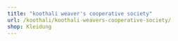 ```yaml
---
title: "koothali weaver's cooperative society"
url: /koothali/koothali-weavers-cooperative-society/
shop: Kleidung
---
```

